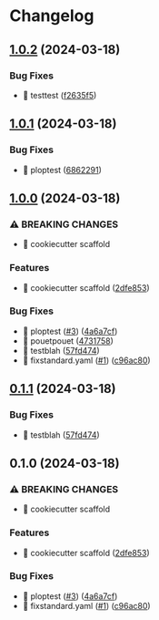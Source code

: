 # Changelog

## [1.0.2](https://github.com/Foxon-Consulting/fastapi_test/compare/fastapi_test-1.0.1...fastapi_test-1.0.2) (2024-03-18)


### Bug Fixes

* :bug: testtest ([f2635f5](https://github.com/Foxon-Consulting/fastapi_test/commit/f2635f5ff12a5185ded2ea6f64c32c6c76ac7a0c))

## [1.0.1](https://github.com/Foxon-Consulting/fastapi_test/compare/fastapi_test-1.0.0...fastapi_test-1.0.1) (2024-03-18)


### Bug Fixes

* :bug: ploptest ([6862291](https://github.com/Foxon-Consulting/fastapi_test/commit/686229149068ab01d1ab7a19c1c663d507a6216e))

## [1.0.0](https://github.com/Foxon-Consulting/fastapi_test/compare/fastapi_test-v0.1.1...fastapi_test-1.0.0) (2024-03-18)


### ⚠ BREAKING CHANGES

* 🎉 cookiecutter scaffold

### Features

* 🎉 cookiecutter scaffold ([2dfe853](https://github.com/Foxon-Consulting/fastapi_test/commit/2dfe853a4d740696b9bb2bed31a7a3419f0aadf1))


### Bug Fixes

* :bug: ploptest ([#3](https://github.com/Foxon-Consulting/fastapi_test/issues/3)) ([4a6a7cf](https://github.com/Foxon-Consulting/fastapi_test/commit/4a6a7cf6e0fe5b0a7327383977be26e0d552d5a7))
* :bug: pouetpouet ([4731758](https://github.com/Foxon-Consulting/fastapi_test/commit/4731758f6f3730e2cc8db11dbe2da1dcd01181c0))
* :bug: testblah ([57fd474](https://github.com/Foxon-Consulting/fastapi_test/commit/57fd4743bf5685801564663acf0ea95f541164e6))
* :construction_worker: fixstandard.yaml ([#1](https://github.com/Foxon-Consulting/fastapi_test/issues/1)) ([c96ac80](https://github.com/Foxon-Consulting/fastapi_test/commit/c96ac802bd681f7d98a5afe2c8a68975dda76d02))

## [0.1.1](https://github.com/Foxon-Consulting/fastapi_test/compare/0.1.0...0.1.1) (2024-03-18)


### Bug Fixes

* :bug: testblah ([57fd474](https://github.com/Foxon-Consulting/fastapi_test/commit/57fd4743bf5685801564663acf0ea95f541164e6))

## 0.1.0 (2024-03-18)


### ⚠ BREAKING CHANGES

* 🎉 cookiecutter scaffold

### Features

* 🎉 cookiecutter scaffold ([2dfe853](https://github.com/Foxon-Consulting/fastapi_test/commit/2dfe853a4d740696b9bb2bed31a7a3419f0aadf1))


### Bug Fixes

* :bug: ploptest ([#3](https://github.com/Foxon-Consulting/fastapi_test/issues/3)) ([4a6a7cf](https://github.com/Foxon-Consulting/fastapi_test/commit/4a6a7cf6e0fe5b0a7327383977be26e0d552d5a7))
* :construction_worker: fixstandard.yaml ([#1](https://github.com/Foxon-Consulting/fastapi_test/issues/1)) ([c96ac80](https://github.com/Foxon-Consulting/fastapi_test/commit/c96ac802bd681f7d98a5afe2c8a68975dda76d02))
